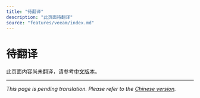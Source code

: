```yaml
---
title: "待翻译"
description: "此页面待翻译"
source: "features/veeam/index.md"
---
```


# 待翻译

此页面内容尚未翻译，请参考[中文版本](../../zh/features/veeam/index.md)。

---

*This page is pending translation. Please refer to the [Chinese version](../../zh/features/veeam/index.md).*
